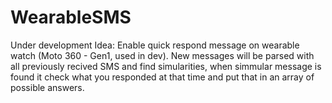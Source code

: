 # WearableSMS
Under development
Idea:
  Enable quick respond message on wearable watch (Moto 360 - Gen1, used in dev).
  New messages will be parsed with all previously recived SMS and find simularities, 
  when simmular message is found it check what you responded at that time and put that in an array of possible answers.
  
  
